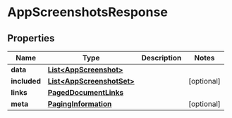 

# AppScreenshotsResponse


## Properties

| Name | Type | Description | Notes |
|------------ | ------------- | ------------- | -------------|
|**data** | [**List&lt;AppScreenshot&gt;**](AppScreenshot.md) |  |  |
|**included** | [**List&lt;AppScreenshotSet&gt;**](AppScreenshotSet.md) |  |  [optional] |
|**links** | [**PagedDocumentLinks**](PagedDocumentLinks.md) |  |  |
|**meta** | [**PagingInformation**](PagingInformation.md) |  |  [optional] |



